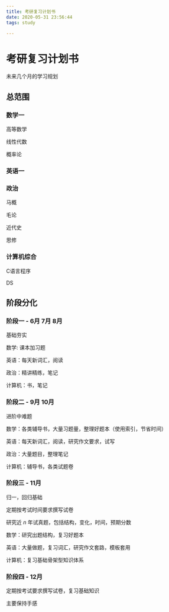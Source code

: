 ```yaml
---
title: 考研复习计划书
date: 2020-05-31 23:56:44
tags: study

---
```


# 考研复习计划书

未来几个月的学习规划

## 总范围

### 数学一

高等数学

线性代数

概率论

### 英语一

### 政治

马概

毛论

近代史

思修

### 计算机综合

C语言程序

DS

## 阶段分化

### 阶段一 - 6月 7月 8月

基础夯实

数学: 课本加习题

英语：每天新词汇，阅读

政治：精讲精练，笔记

计算机：书，笔记

### 阶段二 - 9月 10月

进阶中难题

数学：各类辅导书，大量习题量，整理好题本（使用索引，节省时间）

英语：每天新词汇，阅读，研究作文要求，试写

政治：大量题目，整理笔记

计算机：辅导书，各类试题卷

### 阶段三 - 11月

归一，回归基础

定期按考试时间要求撰写试卷

研究近 $n$ 年试真题，包括结构，变化，时间，预期分数

数学：研究出题结构，复习好题本

英语：大量做题，复习词汇，研究作文套路，模板套用

计算机：复习基础骨架型知识体系

### 阶段四 - 12月

定期按考试要求撰写试卷，复习基础知识

主要保持手感